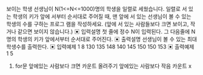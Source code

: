 보이는 학생
선생님이 N(1<=N<=1000)명의 학생을 일렬로 세웠습니다. 일렬로 서 있는 학생의 키가 앞에
서부터 순서대로 주어질 때, 맨 앞에 서 있는 선생님이 볼 수 있는 학생의 수를 구하는 프로그
램을 작성하세요. (앞에 서 있는 사람들보다 크면 보이고, 작거나 같으면 보이지 않습니다.)
▣ 입력설명
첫 줄에 정수 N이 입력된다. 그 다음줄에 N명의 학생의 키가 앞에서부터 순서대로 주어진다.
▣ 출력설명
선생님이 볼 수 있는 최대학생수를 출력한다.
▣ 입력예제 1
8
130 135 148 140 145 150 150 153
▣ 출력예제 1
5

1. for문 앞에있는 사람보다 크면 카운트 올려주기
   앞에있는 사람보다 작음 카운트 x
